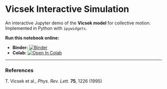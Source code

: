 # Vicsek Interactive Simulation

An interactive Jupyter demo of the **Vicsek model** for collective motion.  
Implemented in Python with `ipywidgets`.

**Run this notebook online:**

- **Binder:** [![Binder](https://mybinder.org/badge_logo.svg)](https://mybinder.org/v2/gh/<highResearcher>/vicsek_interactive_simulation/main?labpath=notebooks%2Fvicsek_github.ipynb)
- **Colab:** [![Open In Colab](https://colab.research.google.com/assets/colab-badge.svg)](https://colab.research.google.com/github/<highResearcher>/vicsek_interactive_simulation/blob/main/notebooks/vicsek_github.ipynb)

---

### References
T. Vicsek et al., *Phys. Rev. Lett.* **75**, 1226 (1995)

